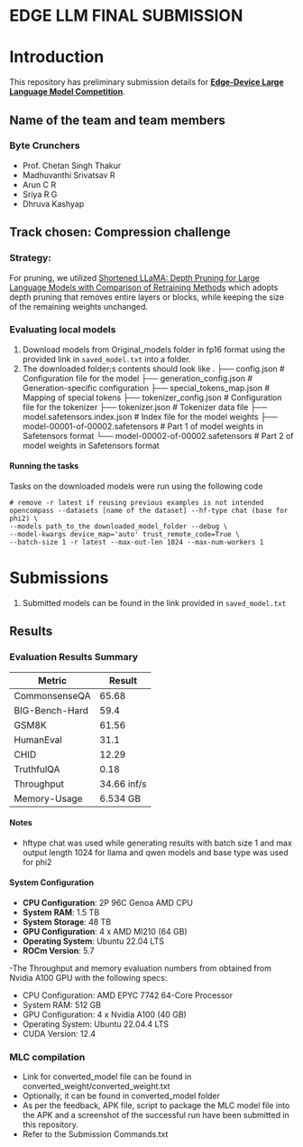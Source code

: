 # EDGE LLM FINAL SUBMISSION
# Introduction
 
This repository has preliminary submission details for [**Edge-Device Large Language Model Competition**](https://github.com/TianjinYellow/EdgeDeviceLLMCompetition-Starting-Kit).
## Name of the team and team members 
### Byte Crunchers
- Prof. Chetan Singh Thakur
- Madhuvanthi Srivatsav R 
- Arun C R 
- Sriya R G  
- Dhruva Kashyap
 
## Track chosen: Compression challenge
### Strategy:

   For pruning, we utilized [Shortened LLaMA: Depth Pruning for Large Language Models with Comparison of Retraining Methods](https://arxiv.org/abs/2402.02834) which adopts depth pruning that removes entire layers or blocks, while keeping the size of the remaining weights unchanged. 
 

### Evaluating local models

1. Download models from Original_models folder in fp16 format using the provided link in ``saved_model.txt`` into a folder.
2. The downloaded folder;s contents should look like
.
├── config.json # Configuration file for the model
├── generation_config.json # Generation-specific configuration
├── special_tokens_map.json # Mapping of special tokens
├── tokenizer_config.json # Configuration file for the tokenizer
├── tokenizer.json # Tokenizer data file
├── model.safetensors.index.json # Index file for the model weights
├── model-00001-of-00002.safetensors # Part 1 of model weights in Safetensors format
└── model-00002-of-00002.safetensors # Part 2 of model weights in Safetensors format
                   
#### Running the tasks
 
Tasks on the downloaded models were run using the following code
```
# remove -r latest if reusing previous examples is not intended
opencompass --datasets [name of the dataset] --hf-type chat (base for phi2) \
--models path_to_the downloaded_model_folder --debug \
--model-kwargs device_map='auto' trust_remote_code=True \
--batch-size 1 -r latest --max-out-len 1024 --max-num-workers 1
```
 
 
# Submissions
1. Submitted models can be found in the link provided in ``saved_model.txt``


## Results 

### Evaluation Results Summary 


| Metric             | Result |
|--------------------|--------|
| CommonsenseQA      | 65.68 |
| BIG-Bench-Hard     | 59.4  |
| GSM8K              | 61.56 |
| HumanEval          | 31.1   |
| CHID               | 12.29  |
| TruthfulQA         | 0.18   |
| Throughput         | 34.66  inf/s    |
| Memory-Usage       | 6.534 GB      |

#### Notes

- hftype chat was used while generating results with batch size 1 and max output length 1024 for llama and qwen models and base type was used for phi2


#### System Configuration

- **CPU Configuration**: 2P 96C Genoa AMD CPU
- **System RAM**: 1.5 TB
- **System Storage**: 48 TB
- **GPU Configuration**: 4 x AMD MI210 (64 GB)
- **Operating System**: Ubuntu 22.04 LTS
- **ROCm Version**: 5.7

-The Throughput and memory evaluation numbers from obtained from Nvidia A100 GPU with the following specs:

- CPU Configuration: AMD EPYC 7742 64-Core Processor    
- System RAM: 512 GB
- GPU Configuration: 4 x Nvidia A100 (40 GB)
- Operating System: Ubuntu 22.04.4 LTS
- CUDA Version: 12.4

### MLC compilation

- Link for converted_model file can be found in converted_weight/converted_weight.txt
- Optionally, it can be found in converted_model folder
- As per the feedback, APK file,  script to package the MLC model file into the APK and a screenshot of the successful run have been submitted in this repository.
- Refer to the Submission Commands.txt
  


